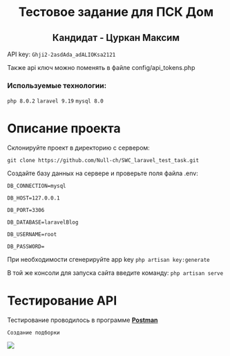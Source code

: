 <h1 align="center">Тестовое задание для ПСК Дом</h1>
<h2 align="center">Кандидат - Цуркан Максим</h2>

API key: `Ghji2-2asdAda_adALIOKsa2121`
<p>Также api ключ можно поменять в файле config/api_tokens.php</p>

<h3>Используемые технологии:</h3>

`php 8.0.2`
`laravel 9.19`
`mysql 8.0`

# Описание проекта

Склонируйте проект в директорию с сервером:

`git clone https://github.com/Null-ch/SWC_laravel_test_task.git`

Создайте базу данных на сервере и проверьте поля файла .env:

`DB_CONNECTION=mysql`

`DB_HOST=127.0.0.1`

`DB_PORT=3306`

`DB_DATABASE=laravelBlog`

`DB_USERNAME=root`

`DB_PASSWORD=`

При необходимости сгенерируйте app key
`php artisan key:generate`

В той же консоли для запуска сайта введите команду:
`php artisan serve`

# Тестирование API

Тестирование проводилось в программе <a href="https://www.postman.com/"><b>Postman</b></a>

`Создание подборки`

<img src="{{ asset('img/t1.gif') }}">
